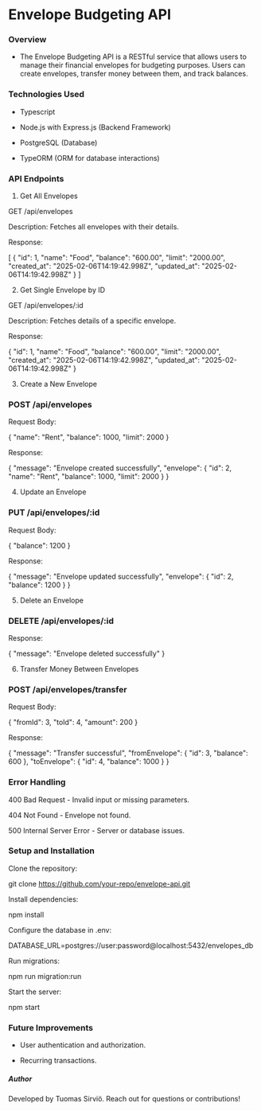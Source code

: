# Envelope Budgeting API

### Overview

- The Envelope Budgeting API is a RESTful service that allows users to manage their financial envelopes for budgeting purposes. Users can create envelopes, transfer money between them, and track balances.

### Technologies Used

- Typescript

- Node.js with Express.js (Backend Framework)

- PostgreSQL (Database)

- TypeORM (ORM for database interactions)

### API Endpoints

1. Get All Envelopes

GET /api/envelopes

Description: Fetches all envelopes with their details.

Response:

[
    {
        "id": 1,
        "name": "Food",
        "balance": "600.00",
        "limit": "2000.00",
        "created_at": "2025-02-06T14:19:42.998Z",
        "updated_at": "2025-02-06T14:19:42.998Z"
    }
]

2. Get Single Envelope by ID

GET /api/envelopes/:id

Description: Fetches details of a specific envelope.

Response:

{
    "id": 1,
    "name": "Food",
    "balance": "600.00",
    "limit": "2000.00",
    "created_at": "2025-02-06T14:19:42.998Z",
    "updated_at": "2025-02-06T14:19:42.998Z"
}

3. Create a New Envelope

### POST /api/envelopes

Request Body:

{
    "name": "Rent",
    "balance": 1000,
    "limit": 2000
}

Response:

{
    "message": "Envelope created successfully",
    "envelope": {
        "id": 2,
        "name": "Rent",
        "balance": 1000,
        "limit": 2000
    }
}

4. Update an Envelope

### PUT /api/envelopes/:id

Request Body:

{
    "balance": 1200
}

Response:

{
    "message": "Envelope updated successfully",
    "envelope": {
        "id": 2,
        "balance": 1200
    }
}

5. Delete an Envelope

### DELETE /api/envelopes/:id

Response:

{
    "message": "Envelope deleted successfully"
}

6. Transfer Money Between Envelopes

### POST /api/envelopes/transfer

Request Body:

{
    "fromId": 3,
    "toId": 4,
    "amount": 200
}

Response:

{
    "message": "Transfer successful",
    "fromEnvelope": {
        "id": 3,
        "balance": 600
    },
    "toEnvelope": {
        "id": 4,
        "balance": 1000
    }
}

### Error Handling

400 Bad Request - Invalid input or missing parameters.

404 Not Found - Envelope not found.

500 Internal Server Error - Server or database issues.

### Setup and Installation

Clone the repository:

git clone https://github.com/your-repo/envelope-api.git

Install dependencies:

npm install

Configure the database in .env:

DATABASE_URL=postgres://user:password@localhost:5432/envelopes_db

Run migrations:

npm run migration:run

Start the server:

npm start

### Future Improvements

- User authentication and authorization.

- Recurring transactions.

##### Author

Developed by Tuomas Sirviö. Reach out for questions or contributions!